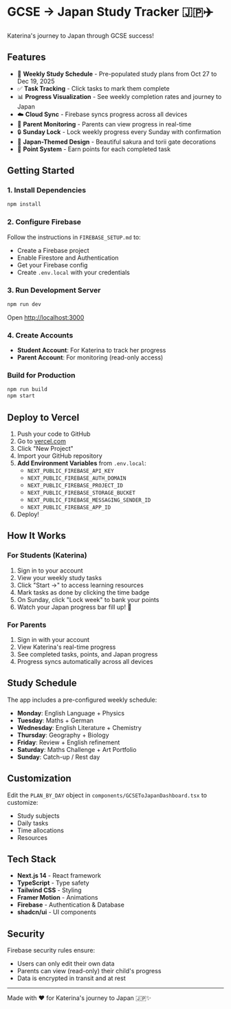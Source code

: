# GCSE → Japan Study Tracker 🇯🇵✈️

Katerina's journey to Japan through GCSE success!

## Features

- 📅 **Weekly Study Schedule** - Pre-populated study plans from Oct 27 to Dec 19, 2025
- ✅ **Task Tracking** - Click tasks to mark them complete
- 📊 **Progress Visualization** - See weekly completion rates and journey to Japan
- ☁️ **Cloud Sync** - Firebase syncs progress across all devices
- 👀 **Parent Monitoring** - Parents can view progress in real-time
- 🔒 **Sunday Lock** - Lock weekly progress every Sunday with confirmation
- 🎨 **Japan-Themed Design** - Beautiful sakura and torii gate decorations
- 🎯 **Point System** - Earn points for each completed task

## Getting Started

### 1. Install Dependencies

```bash
npm install
```

### 2. Configure Firebase

Follow the instructions in `FIREBASE_SETUP.md` to:
- Create a Firebase project
- Enable Firestore and Authentication
- Get your Firebase config
- Create `.env.local` with your credentials

### 3. Run Development Server

```bash
npm run dev
```

Open [http://localhost:3000](http://localhost:3000)

### 4. Create Accounts

- **Student Account**: For Katerina to track her progress
- **Parent Account**: For monitoring (read-only access)

### Build for Production

```bash
npm run build
npm start
```

## Deploy to Vercel

1. Push your code to GitHub
2. Go to [vercel.com](https://vercel.com)
3. Click "New Project"
4. Import your GitHub repository
5. **Add Environment Variables** from `.env.local`:
   - `NEXT_PUBLIC_FIREBASE_API_KEY`
   - `NEXT_PUBLIC_FIREBASE_AUTH_DOMAIN`
   - `NEXT_PUBLIC_FIREBASE_PROJECT_ID`
   - `NEXT_PUBLIC_FIREBASE_STORAGE_BUCKET`
   - `NEXT_PUBLIC_FIREBASE_MESSAGING_SENDER_ID`
   - `NEXT_PUBLIC_FIREBASE_APP_ID`
6. Deploy!

## How It Works

### For Students (Katerina)
1. Sign in to your account
2. View your weekly study tasks
3. Click "Start →" to access learning resources
4. Mark tasks as done by clicking the time badge
5. On Sunday, click "Lock week" to bank your points
6. Watch your Japan progress bar fill up! 🗾

### For Parents
1. Sign in with your account
2. View Katerina's real-time progress
3. See completed tasks, points, and Japan progress
4. Progress syncs automatically across all devices

## Study Schedule

The app includes a pre-configured weekly schedule:

- **Monday**: English Language + Physics
- **Tuesday**: Maths + German
- **Wednesday**: English Literature + Chemistry
- **Thursday**: Geography + Biology
- **Friday**: Review + English refinement
- **Saturday**: Maths Challenge + Art Portfolio
- **Sunday**: Catch-up / Rest day

## Customization

Edit the `PLAN_BY_DAY` object in `components/GCSEToJapanDashboard.tsx` to customize:
- Study subjects
- Daily tasks
- Time allocations
- Resources

## Tech Stack

- **Next.js 14** - React framework
- **TypeScript** - Type safety
- **Tailwind CSS** - Styling
- **Framer Motion** - Animations
- **Firebase** - Authentication & Database
- **shadcn/ui** - UI components

## Security

Firebase security rules ensure:
- Users can only edit their own data
- Parents can view (read-only) their child's progress
- Data is encrypted in transit and at rest

---

Made with ❤️ for Katerina's journey to Japan 🇯🇵✨
